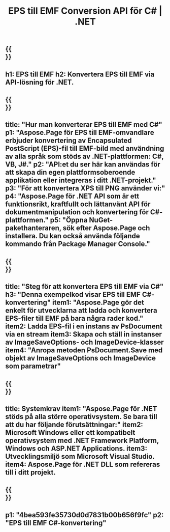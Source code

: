 ﻿---
translation: true
template: /_templates/_conversion-child-net.md
title: EPS till EMF Conversion API för C# | .NET
url: /net/conversion/eps-to-emf/
description: Exempelkod för EPS till EMF C#-konvertering. Använd API-exempelkod för batch-EPS-filer till EMF-konvertering inom VB.NET, Asp.NET eller någon .NET-baserad applikation.
informat: EPS
outformat: EMF
otherformats: XPS PS
---

{{<section banner>}}
---
h1: EPS till EMF
h2: Konvertera EPS till EMF via API-lösning för .NET.
---

{{<section overview>}}
---
title: "Hur man konverterar EPS till EMF med C#"
p1: "Aspose.Page för EPS till EMF-omvandlare erbjuder konvertering av Encapsulated PostScript (EPS)-fil till EMF-bild med användning av alla språk som stöds av .NET-plattformen: C#, VB, J#."
p2: "API:et du ser här kan användas för att skapa din egen plattformsoberoende applikation eller integreras i ditt .NET-projekt."
p3: "För att konvertera XPS till PNG använder vi:"
p4: "Aspose.Page för .NET API som är ett funktionsrikt, kraftfullt och lättanvänt API för dokumentmanipulation och konvertering för C#-plattformen."
p5: "Öppna NuGet-pakethanteraren, sök efter Aspose.Page och installera. Du kan också använda följande kommando från Package Manager Console."
---

{{<section feature1>}}
---
title: "Steg för att konvertera EPS till EMF via C#"
h3: "Denna exempelkod visar EPS till EMF C#-konvertering"
item1: "Aspose.Page gör det enkelt för utvecklarna att ladda och konvertera EPS-filer till EMF på bara några rader kod."
item2: Ladda EPS-fil i en instans av PsDocument via en stream
item3: Skapa och ställ in instanser av ImageSaveOptions- och ImageDevice-klasser
item4: "Anropa metoden PsDocument.Save med objekt av ImageSaveOptions och ImageDevice som parametrar"
---

{{<section feature2>}}
---
title: Systemkrav
item1: "Aspose.Page för .NET stöds på alla större operativsystem. Se bara till att du har följande förutsättningar:"
item2: Microsoft Windows eller ett kompatibelt operativsystem med .NET Framework Platform, Windows och ASP.NET Applications.
item3: Utvecklingsmiljö som Microsoft Visual Studio.
item4: Aspose.Page för .NET DLL som refereras till i ditt projekt.
---

{{<section gist>}}
---
p1: "4bea593fe35730d0d7831b00b656f9fc"
p2: "EPS till EMF C#-konvertering"
---
